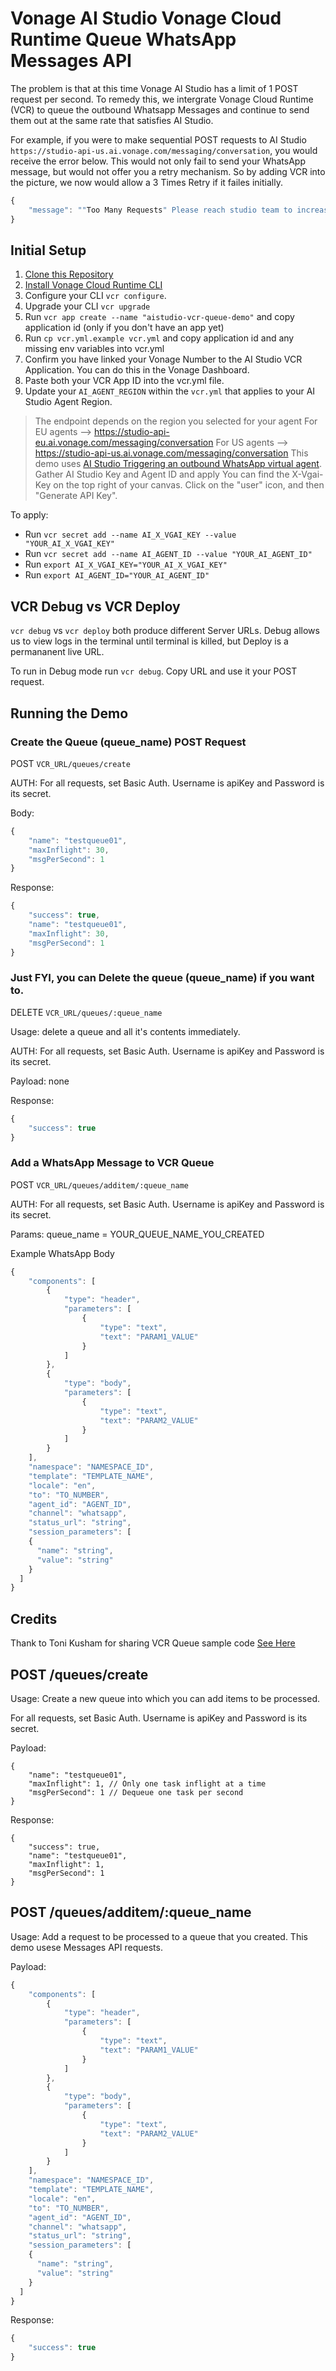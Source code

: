 # Vonage AI Studio Vonage Cloud Runtime Queue WhatsApp Messages API

The problem is that at this time Vonage AI Studio has a limit of 1 POST request per second. To remedy this, we intergrate Vonage Cloud Runtime (VCR) to queue the outbound Whatsapp Messages and continue to send them out at the same rate that satisfies AI Studio.

For example, if you were to make sequential POST requests to AI Studio `https://studio-api-us.ai.vonage.com/messaging/conversation`, you would receive the error below. This would not only fail to send your WhatsApp message, but would not offer you a retry mechanism. So by adding VCR into the picture, we now would allow a 3 Times Retry if it failes initially.

```js
{
    "message": ""Too Many Requests" Please reach studio team to increase rate limit at ai.support@vonage.com."
}
```

## Initial Setup

1. [Clone this Repository](https://github.com/nexmo-se/aistudio-vcr-messages-queue.git)
2. [Install Vonage Cloud Runtime CLI](https://developer.vonage.com/en/vonage-cloud-runtime/getting-started/working-locally?source=vonage-cloud-runtime)
3. Configure your CLI `vcr configure`.
4. Upgrade your CLI `vcr upgrade`
5. Run `vcr app create --name "aistudio-vcr-queue-demo"` and copy application id (only if you don't have an app yet)
6. Run `cp vcr.yml.example vcr.yml` and copy application id and any missing env variables into vcr.yml
7. Confirm you have linked your Vonage Number to the AI Studio VCR Application. You can do this in the Vonage Dashboard.
8. Paste both your VCR App ID into the vcr.yml file.
9. Update your `AI_AGENT_REGION` within the `vcr.yml` that applies to your AI Studio Agent Region.

> The endpoint depends on the region you selected for your agent
> For EU agents --> https://studio-api-eu.ai.vonage.com/messaging/conversation
> For US agents --> https://studio-api-us.ai.vonage.com/messaging/conversation
> This demo uses [AI Studio Triggering an outbound WhatsApp virtual agent](https://studio.docs.ai.vonage.com/whatsapp/get-started/triggering-an-outbound-whatsapp-virtual-agent).
> Gather AI Studio Key and Agent ID and apply
> You can find the X-Vgai-Key on the top right of your canvas. Click on the "user" icon, and then "Generate API Key".

To apply:

- Run `vcr secret add --name AI_X_VGAI_KEY --value "YOUR_AI_X_VGAI_KEY"`
- Run `vcr secret add --name AI_AGENT_ID --value "YOUR_AI_AGENT_ID"`
- Run `export AI_X_VGAI_KEY="YOUR_AI_X_VGAI_KEY"`
- Run `export AI_AGENT_ID="YOUR_AI_AGENT_ID"`

## VCR Debug vs VCR Deploy

`vcr debug` vs `vcr deploy` both produce different Server URLs. Debug allows us to view logs in the terminal until terminal is killed, but Deploy is a permananent live URL.

To run in Debug mode run `vcr debug`. Copy URL and use it your POST request.

## Running the Demo

### Create the Queue (queue_name) POST Request

POST `VCR_URL/queues/create`

AUTH: For all requests, set Basic Auth. Username is apiKey and Password is its secret.

Body:

```js
{
    "name": "testqueue01",
    "maxInflight": 30,
    "msgPerSecond": 1
}
```

Response:

```js
{
    "success": true,
    "name": "testqueue01",
    "maxInflight": 30,
    "msgPerSecond": 1
}
```

### Just FYI, you can Delete the queue (queue_name) if you want to.

DELETE `VCR_URL/queues/:queue_name`

Usage: delete a queue and all it's contents immediately.

AUTH: For all requests, set Basic Auth. Username is apiKey and Password is its secret.

Payload: none

Response:

```js
{
    "success": true
}
```

### Add a WhatsApp Message to VCR Queue

POST `VCR_URL/queues/additem/:queue_name`

AUTH: For all requests, set Basic Auth. Username is apiKey and Password is its secret.

Params: queue_name = YOUR_QUEUE_NAME_YOU_CREATED

Example WhatsApp Body

```js
{
    "components": [
        {
            "type": "header",
            "parameters": [
                {
                    "type": "text",
                    "text": "PARAM1_VALUE"
                }
            ]
        },
        {
            "type": "body",
            "parameters": [
                {
                    "type": "text",
                    "text": "PARAM2_VALUE"
                }
            ]
        }
    ],
    "namespace": "NAMESPACE_ID",
    "template": "TEMPLATE_NAME",
    "locale": "en",
    "to": "TO_NUMBER",
    "agent_id": "AGENT_ID",
    "channel": "whatsapp",
    "status_url": "string",
    "session_parameters": [
    {
      "name": "string",
      "value": "string"
    }
  ]
}
```

## Credits

Thank to Toni Kusham for sharing VCR Queue sample code [See Here](https://github.com/klapperkopp/vcr-simple-queue-demo/tree/add-optional-filters-and-checks)

## POST /queues/create

Usage: Create a new queue into which you can add items to be processed.

For all requests, set Basic Auth. Username is apiKey and Password is its secret.

Payload:

```
{
    "name": "testqueue01",
    "maxInflight": 1, // Only one task inflight at a time
    "msgPerSecond": 1 // Dequeue one task per second
}
```

Response:

```
{
    "success": true,
    "name": "testqueue01",
    "maxInflight": 1,
    "msgPerSecond": 1
}
```

## POST /queues/additem/:queue_name

Usage: Add a request to be processed to a queue that you created. This demo usese Messages API requests.

Payload:

```js
{
    "components": [
        {
            "type": "header",
            "parameters": [
                {
                    "type": "text",
                    "text": "PARAM1_VALUE"
                }
            ]
        },
        {
            "type": "body",
            "parameters": [
                {
                    "type": "text",
                    "text": "PARAM2_VALUE"
                }
            ]
        }
    ],
    "namespace": "NAMESPACE_ID",
    "template": "TEMPLATE_NAME",
    "locale": "en",
    "to": "TO_NUMBER",
    "agent_id": "AGENT_ID",
    "channel": "whatsapp",
    "status_url": "string",
    "session_parameters": [
    {
      "name": "string",
      "value": "string"
    }
  ]
}
```

Response:

```js
{
    "success": true
}
```
